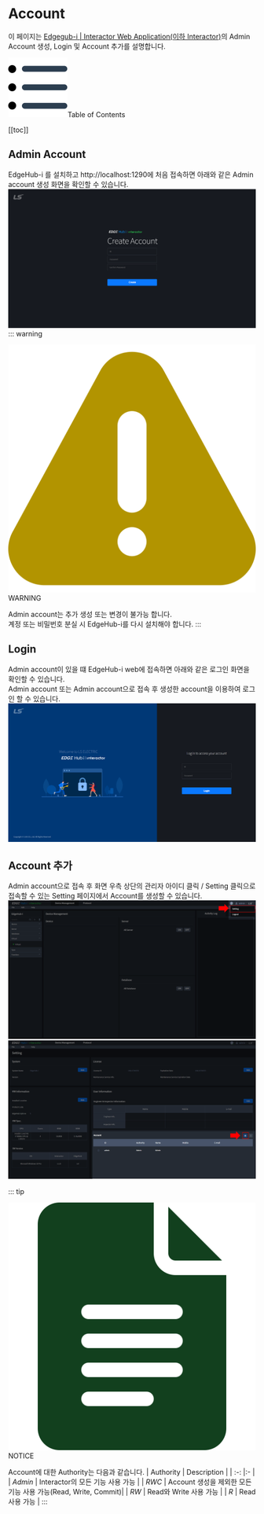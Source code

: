 # Account
이 페이지는 <u>Edgegub-i | Interactor Web Application(이하 Interactor)</u>의 Admin Account 생성, Login 및 Account 추가를 설명합니다.

<div class="toc-title"><img src="../../img/icon/list.svg">Table of Contents</div>

[[toc]]

## Admin Account
EdgeHub-i 를 설치하고 http://localhost:1290에 처음 접속하면 아래와 같은 Admin account 생성 화면을 확인할 수 있습니다.  
![img](../../img/account/firstuser.png)
::: warning <p class="custom-block-title"><img src="../../img/icon/warning.svg">WARNING</p>
Admin account는 추가 생성 또는 변경이 불가능 합니다.  
계정 또는 비밀번호 분실 시 EdgeHub-i를 다시 설치해야 합니다.
:::

## Login
Admin account이 있을 떄 EdgeHub-i web에 접속하면 아래와 같은 로그인 화면을 확인할 수 있습니다.  
Admin account 또는 Admin account으로 접속 후 생성한 account을 이용하여 로그인 할 수 있습니다.  
![img](../../img/account/login.png)  

## Account 추가
Admin account으로 접속 후 화면 우측 상단의 관리자 아이디 클릭 / Setting 클릭으로 접속할 수 있는 Setting 페이지에서 Account를 생성할 수 있습니다.  
![img](../../img/account/setting_btn.png)  
![img](../../img/account/account_add_btn.png)  

::: tip <p class="custom-block-title"><img src="../../img/icon/tip.svg">NOTICE</p>
Account에 대한 Authority는 다음과 같습니다. 
| Authority | Description |
| :-: |:- |
| _Admin_ | Interactor의 모든 기능 사용 가능 |
| _RWC_ | Account 생성을 제외한 모든 기능 사용 가능(Read, Write, Commit)| 
| _RW_ | Read와 Write 사용 가능 |
| _R_ | Read 사용 가능 |
:::
